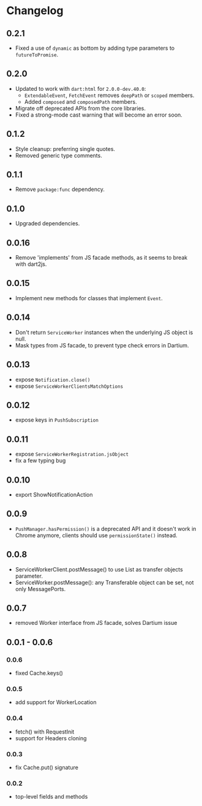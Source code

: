 # Changelog

## 0.2.1

- Fixed a use of `dynamic` as bottom by adding type parameters to
  `futureToPromise`.

## 0.2.0

- Updated to work with `dart:html` for `2.0.0-dev.40.0`:
  - `ExtendableEvent`, `FetchEvent` removes `deepPath` or `scoped` members.
  - Added `composed` and `composedPath` members.
- Migrate off deprecated APIs from the core libraries.
- Fixed a strong-mode cast warning that will become an error soon.

## 0.1.2

- Style cleanup: preferring single quotes.
- Removed generic type comments.

## 0.1.1

- Remove `package:func` dependency.

## 0.1.0

- Upgraded dependencies.

## 0.0.16

- Remove 'implements' from JS facade methods, as it seems to break with dart2js.

## 0.0.15

- Implement new methods for classes that implement `Event`.

## 0.0.14

- Don't return `ServiceWorker` instances when the underlying JS object is null.
- Mask types from JS facade, to prevent type check errors in Dartium.

## 0.0.13

- expose `Notification.close()`
- expose `ServiceWorkerClientsMatchOptions`

## 0.0.12

- expose keys in `PushSubscription`

## 0.0.11

- expose `ServiceWorkerRegistration.jsObject`
- fix a few typing bug

## 0.0.10

- export ShowNotificationAction

## 0.0.9

- `PushManager.hasPermission()` is a deprecated API and it doesn't work in Chrome
  anymore, clients should use `permissionState()` instead.

## 0.0.8

- ServiceWorkerClient.postMessage() to use List as transfer objects parameter.
- ServiceWorker.postMessage(): any Transferable object can be set, not only MessagePorts.

## 0.0.7

- removed Worker interface from JS facade, solves Dartium issue

## 0.0.1 - 0.0.6

### 0.0.6

- fixed Cache.keys()

### 0.0.5

- add support for WorkerLocation

### 0.0.4

- fetch() with RequestInit
- support for Headers cloning

### 0.0.3

- fix Cache.put() signature

### 0.0.2

- top-level fields and methods
